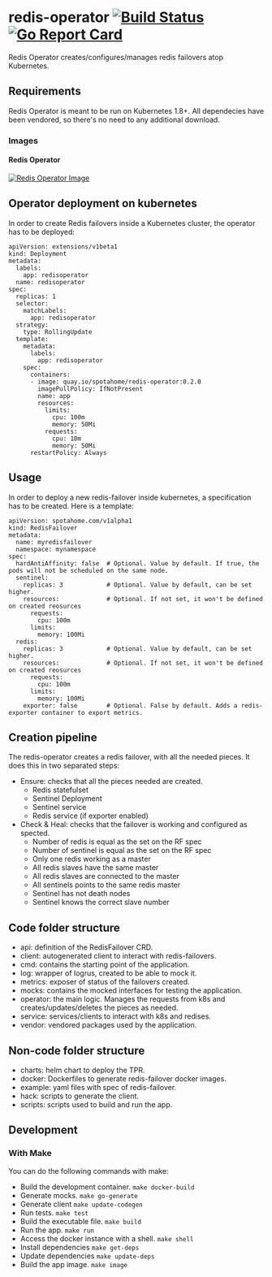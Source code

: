 # redis-operator [![Build Status](https://travis-ci.org/spotahome/redis-operator.png)](https://travis-ci.org/spotahome/redis-operator) [![Go Report Card](http://goreportcard.com/badge/spotahome/redis-operator)](http://goreportcard.com/report/spotahome/redis-operator)
Redis Operator creates/configures/manages redis failovers atop Kubernetes.

## Requirements
Redis Operator is meant to be run on Kubernetes 1.8+.
All dependecies have been vendored, so there's no need to any additional download.

### Images
#### Redis Operator
[![Redis Operator Image](https://quay.io/repository/spotahome/redis-operator/status "Redis Operator Image")](https://quay.io/repository/spotahome/redis-operator)

## Operator deployment on kubernetes
In order to create Redis failovers inside a Kubernetes cluster, the operator has to be deployed:
~~~~
apiVersion: extensions/v1beta1
kind: Deployment
metadata:
  labels:
    app: redisoperator
  name: redisoperator
spec:
  replicas: 1
  selector:
    matchLabels:
      app: redisoperator
  strategy:
    type: RollingUpdate
  template:
    metadata:
      labels:
        app: redisoperator
    spec:
      containers:
      - image: quay.io/spotahome/redis-operator:0.2.0
        imagePullPolicy: IfNotPresent
        name: app
        resources:
          limits:
            cpu: 100m
            memory: 50Mi
          requests:
            cpu: 10m
            memory: 50Mi
      restartPolicy: Always
~~~~

## Usage
In order to deploy a new redis-failover inside kubernetes, a specification has to be created. Here is a template:
~~~~
apiVersion: spotahome.com/v1alpha1
kind: RedisFailover
metadata:
  name: myredisfailover
  namespace: mynamespace
spec:
  hardAntiAffinity: false  # Optional. Value by default. If true, the pods will not be scheduled on the same node.
  sentinel:
    replicas: 3            # Optional. Value by default, can be set higher.
    resources:             # Optional. If not set, it won't be defined on created reosurces
      requests:
        cpu: 100m
      limits:
        memory: 100Mi
  redis:
    replicas: 3            # Optional. Value by default, can be set higher.
    resources:             # Optional. If not set, it won't be defined on created reosurces
      requests:
        cpu: 100m
      limits:
        memory: 100Mi
    exporter: false        # Optional. False by default. Adds a redis-exporter container to export metrics.
~~~~

## Creation pipeline
The redis-operator creates a redis failover, with all the needed pieces. It does this in two separated steps:
* Ensure: checks that all the pieces needed are created.
    * Redis statefulset
    * Sentinel Deployment
    * Sentinel service
    * Redis service (if exporter enabled)
* Check & Heal: checks that the failover is working and configured as spected.
    * Number of redis is equal as the set on the RF spec
    * Number of sentinel is equal as the set on the RF spec
    * Only one redis working as a master
    * All redis slaves have the same master
    * All redis slaves are connected to the master
    * All sentinels points to the same redis master
    * Sentinel has not death nodes
    * Sentinel knows the correct slave number

## Code folder structure
* api: definition of the RedisFailover CRD.
* client: autogenerated client to interact with redis-failovers.
* cmd: contains the starting point of the application.
* log: wrapper of logrus, created to be able to mock it.
* metrics: exposer of status of the failovers created.
* mocks: contains the mocked interfaces for testing the application.
* operator: the main logic. Manages the requests from k8s and creates/updates/deletes the pieces as needed.
* service: services/clients to interact with k8s and redises.
* vendor: vendored packages used by the application.

## Non-code folder structure
* charts: helm chart to deploy the TPR.
* docker: Dockerfiles to generate redis-failover docker images.
* example: yaml files with spec of redis-failover.
* hack: scripts to generate the client.
* scripts: scripts used to build and run the app.

## Development
### With Make
You can do the following commands with make:
* Build the development container.
`make docker-build`
* Generate mocks.
`make go-generate`
* Generate client
`make update-codegen`
* Run tests.
`make test`
* Build the executable file.
`make build`
* Run the app.
`make run`
* Access the docker instance with a shell.
`make shell`
* Install dependencies
`make get-deps`
* Update dependencies
`make update-deps`
* Build the app image.
`make image`

